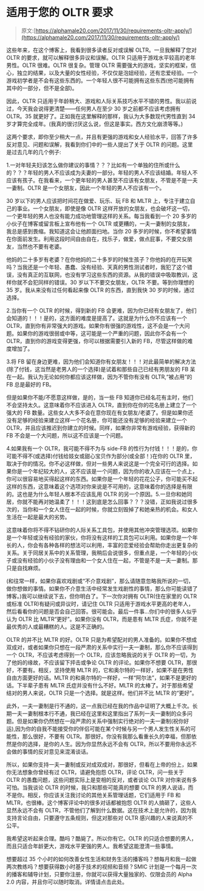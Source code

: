 # 适用于您的 OLTR 要求

> 原文:[https://alphamale20.com/2017/11/30/requirements-oltr-apply/](https://alphamale20.com/2017/11/30/requirements-oltr-apply/)

这些年来，在这个博客上，我看到很多读者反对或误解 OLTR。一旦我解释了您对 OLTR 的要求，就可以解释很多异议和误解。OLTR 只适用于游戏水平较高的老年男性。OLTR 很难。OLTR 很复杂。管理 OLTR 需要强大的游戏，坚实的框架，信心，独立的结果，以及大量的女性经验，不仅仅是泡妞经验，还有恋爱经验。一个游戏初学者是不会有这些东西的。一个年轻人很不可能拥有这些东西(他可能拥有其中的一部分，但不是全部)。

因此，OLTR 只适用于年龄稍大、游戏和人际关系技巧水平不错的男性。我以前说过，今天我会说得更清楚——任何男人在至少 30 岁之前都不应该考虑拥有 OLTR。35 就更好了。正如我在这里解释的那样，我认为大多数现代男性直到 34 岁才算完全成年。(我真的很讨厌这么说，但这是事实。西方文化崩溃等等。)

这两个要求，即你至少稍大一点，并且有更强的游戏和女人经验水平，回答了许多反对意见、问题和误解，我看到你们中的一些人提出了关于 OLTR 的问题。这里是过去几年的几个例子:

1.一对年轻夫妇该怎么做你建议的事情？？？比如有一个单独的住所或什么的？？？年轻的男人不应该成为夫妻的一部分。年轻的男人不应该结婚。年轻人不应该有孩子。在我看来，一个更年轻的男人甚至不应该有女朋友，不管是不是一夫一妻制。OLTR 是一个女朋友，因此一个年轻的男人不应该有一个。

30 岁以下的男人应该把时间花在做爱、玩乐、玩 FB 和 MLTR 上，专注于建立自己的事业。一个女朋友，即使是像 OLTR 这样开放的女朋友，也会破坏这一切，一个更年轻的男人也没有能力成功地管理这样的关系。每当我看到一个 20 多岁的小伙子在博客或留言板上宣布他有一个 OLTR 或更糟的，一夫一妻制的女朋友，我总是感到畏缩。我知道这会让他颜面扫地。当你 20 多岁的时候，你不希望事情在你面前发生。利用这段时间自由自在，找乐子，做爱，做点屁事，不要交女朋友，当然也不要有老婆。

他妈的二十多岁有老婆？在你他妈的二十多岁的时候生孩子？你他妈的在开玩笑吗？当我还是一个年轻、愚蠢、没有经验、天真的男性测试者时，我犯了这个错误，没有真正的互联网，也没有学习这些东西的资源。从我的错误中吸取教训，这样你就不会犯同样的错误。30 岁以下不要交女朋友，OLTR 不要。等到你理想的 35 岁。我从来没有过任何看起来像 OLTR 的东西，直到我快 30 岁的时候，通过选择。

2.当你有一个 OLTR 的时候，得到新的 FB 会更难，因为你已经有女朋友了，他们会知道的！！！是的，这方面的难度是提高了。这就是为什么你不应该有一个 OLTR，直到你有非常强大的游戏。如果你有很强的游戏性，这不会是一个大问题。如果你的游戏很弱或中等，这可能是一个严重的问题，因此你不会有一个 OLTR，直到你的游戏变得更强，你可以根据需要引入新的 FB，尽管这样做的难度增加了。

3.将 FB 留在身边更难，因为他们会知道你有女朋友！！！对此最简单的解决方法(除了付钱，这当然是老男人的一个选择)是试着和那些自己已经有男朋友的 FB 呆在一起。我认为无论如何你都应该这样做，因为不管你有没有 OLTR,“被占用”的 FB 总是最好的 FB。

但是如果你不能/不愿意这样做，是的，当一些 FB 知道你已经名花有主时，他们不会坚持太久。这意味着你不应该进入 OLTR，直到你在你的花名册上建立了一个强大的 FB 数量。这些女人大多不会在意你现在有女朋友/老婆了。但是如果你还没有足够的经验来建立这样一个花名册，你可能还没有足够的经验来建立一个 OLTR，并且应该推迟到你建立的时候。同样，如果你非常有游戏经验，获得新的 FB 不会是一个大问题，所以这不应该是一个问题。

4.如果我有一个 OLTR，我可能不得不为与 side-FB 的性行为付钱！！！是的，你可能不得不(或选择)付钱给妓女或甜心宝贝作为部分(或全部！)在你的 OLTR 里，取决于你的情况。你不必这样做，但对一些男人来说这是一个完全可行的选择。如果你是一个年纪较大的人，这不应该是一个问题，因为你的收入应该在一个点上，你可以很容易地买得起这样的东西。如果你是一个年轻的花花公子，你可能买不起这样的东西，这意味着这个选项对你来说是不可用的，这意味着你的选择是有限的。这也是为什么年轻人根本不应该乱用 OLTR 的另一个原因。5.一旦你和她同居，你就不能再对她温柔了！！！这到底是怎么回事？？？没错，正如我说过很多次的，当你和一个女人住在一起的时候，你就立刻毁掉了和她亲热的机会。和女人生活在一起是最大的劣势。

这意味着你将不得不钻研你的人际关系工具包，并使用其他冲突管理选项。如果你是一个年轻或没有经验的家伙，你将没有这样的工具包可以利用。如果你是一个年长的人，你会有各种各样的想法可以利用，丰富的恋爱经验会帮助你走出更复杂的关系。关于同居关系中的关系管理，我稍后会说很多，但重点是，一个年轻的小伙子或没有经验的小伙子没有理由和一个女人住在一起，不管是不是一夫一妻制。那只是自找麻烦。

(和往常一样，如果你喜欢戏剧或“不介意戏剧”，那么请随意忽略我所说的一切，做你想做的事情。如果你不介意生活中经常发生戏剧性的事情，那么你可能读错了博客。)我可以继续说下去，但你明白了。下一次你对拥有 OLTR(住在家里的 OLTR 或标准 OLTR)有疑问或异议时，请记住 OLTR 只适用于游戏水平更高的老年人，然后看看你的问题是否会自己回答。很可能会。最后一件事…你们中的很多人似乎认为 OLTR 比 MLTR“更好”。如果你没有 OLTR，而是患有 MLTR 氏症，你就不是最优秀的人或最糟糕的人。这是不正确的。

OLTR 的并不比 MLTR 的好。OLTR 只是为希望配对的男人准备的。如果你不想成双成对，或者如果你只想在一段严肃的关系中实行一夫一妻制，那么你不应该得到一个 OLTR，不应该考虑得到一个 OLTR，应该忽略我说的关于 OLTR 的一切，为了他妈的缘故，不应该留下抨击或争论 OLTR 的评论。如果你不想要 OLTR，那很好，不要有。相反，坚持使用 MLTR 的，它和奥尔特的一样好，如果不是在男性自由方面更好的话。MLTR 的和奥尔特的一样好，一样“阿尔法”，如果不是更好的话。下半辈子患有 MLTR 氏症并没有什么不好。MLTR 的太棒了。对于那些希望结对的男人来说，OLTR 只是一个选择。就是这样。他们并不比 MLTR 的“更好”。

此外，一夫一妻制是行不通的，这一点我已经在我的作品中证明了大概上千次。长期一夫一妻制根本行不通，我已经在这里和这里指出了系列一夫一妻制的众多问题。但是如果你仍然想在一段严肃的关系中强制实行绝对的一夫一妻制(祝你好运),因为你的自我不能接受你的伴侣可能在某个时候与另一个男人发生性关系的可能性，那么很好，不要有 OLTR。那很好。你没有我那么看重长久的幸福，但那依然是你的选择，是你的人生。因为你显然永远不会有 OLTR，所以不要用你永远不会做的事情的反对意见来混淆谈话。

所以，如果你支持一夫一妻制或反对成双成对，那很好，但看在上帝的份上，如果你无法想象你曾经有过 OLTR，请避免抱怨 OLTR，评论 OLTR，问一些关于 OLTR 的愚蠢问题，这些问题实际上是变相的反对，或者谈论 OLTR 对你来说有多可怕。当我谈论 OLTR 的时候，我只和那些可能真的想要 OLTR 的男人说话，而不是你。相反，你应该关注我讨论的其他关系管理话题，它们适用于 FB 和 MLTR，也很棒。这个博客评论中的很多对话都被抱怨 OLTR 的人搞砸了，这些人显然永远不会有 OLTR，不管他们了解到什么数据。这在技术上是允许的，因为我支持言论自由，只要遵守五条规则，但这对那些对 OLTR 感兴趣的人来说真的不公平。

我希望这听起来合理。酷吗？酷毙了。所以你有它。OLTR 的只适合想要的男人，而且只适合年龄更大，游戏水平更强的男人。我希望这能澄清一些事情。

想要超过 35 个小时的如何改善女性生活和财务生活的播客吗？想每月和我一起做两次教练吗？想要获得数小时基于技术的视频和音频？SMIC 计划是一个每月一次的播客和辅导计划，只要你注册，你就可以获得大量独家的、仅限会员的 Alpha 2.0 内容，并且你可以随时取消。详情请点击此处。